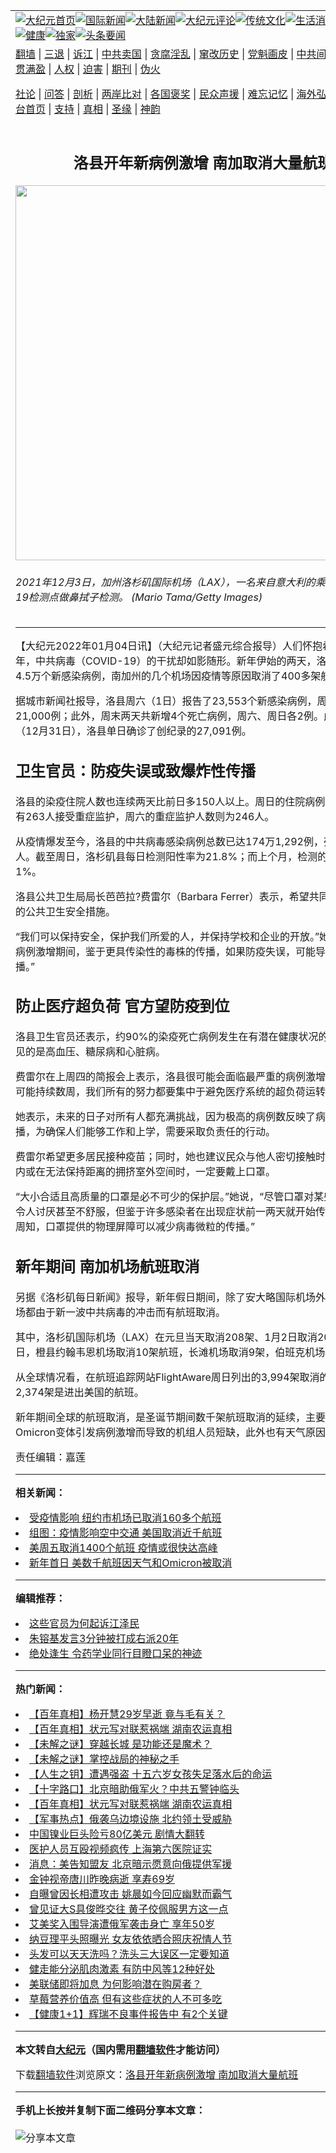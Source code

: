 <a name="1" id="1" target="_blank"></a><span id="1"></span>
<table align=center border="0"><tr><td colspan="2" VALIGN=TOP><a href="https://github.com/lhnyld3630/djy/blob/master/gb/nf1351518.md#1"><img src="https://raw.githubusercontent.com/lhnyld3630/www/master/t/djy/1.jpg" title="大纪元首页" alt="大纪元首页"></a><a href="https://github.com/lhnyld3630/djy/blob/master/gb/n24hr.md#1"><img src="https://raw.githubusercontent.com/lhnyld3630/www/master/t/djy/3.jpg" title="国际新闻" alt="国际新闻"></a><a href="https://github.com/lhnyld3630/djy/blob/master/gb/nsc413.md#1"><img src="https://raw.githubusercontent.com/lhnyld3630/www/master/t/djy/4.jpg" title="大陆新闻" alt="大陆新闻"></a><a href="https://github.com/lhnyld3630/djy/blob/master/gb/news392.md#1"><img src="https://raw.githubusercontent.com/lhnyld3630/www/master/t/djy/5.jpg" title="大纪元评论" alt="大纪元评论"></a><a href="https://github.com/lhnyld3630/djy/blob/master/gb/news2007.md#1"><img src="https://raw.githubusercontent.com/lhnyld3630/www/master/t/djy/6.jpg" title="传统文化" alt="传统文化"></a><a href="https://github.com/lhnyld3630/djy/blob/master/gb/news2008.md#1"><img src="https://raw.githubusercontent.com/lhnyld3630/www/master/t/djy/7.jpg" title="生活消费" alt="生活消费"></a><a href="https://github.com/lhnyld3630/djy/blob/master/gb/ncyule.md#1"><img src="https://raw.githubusercontent.com/lhnyld3630/www/master/t/djy/8.jpg" title="娱乐休闲" alt="娱乐休闲"></a><a href="https://github.com/lhnyld3630/djy/blob/master/gb/nsc1002.md#1"><img src="https://raw.githubusercontent.com/lhnyld3630/www/master/t/djy/9.jpg" title="健康" alt="健康"></a><a href="https://github.com/lhnyld3630/djy/blob/master/gb/nf6092.md#1"><img src="https://raw.githubusercontent.com/lhnyld3630/www/master/t/djy/10a.jpg" title="独家" alt="独家"></a><a href="https://github.com/lhnyld3630/djy/blob/master/gb/nf4514.md#1"><img src="https://raw.githubusercontent.com/lhnyld3630/www/master/t/djy/12a.jpg" title="头条要闻" alt="头条要闻"></a></td></tr>
<tr><td colspan="2" VALIGN=TOP><a target="_blank" href="https://github.com/lhnyld3630/www/blob/master/README.md?zsrh#1">翻墙</a> | <a target="_blank" href="https://github.com/lhnyld3630/djy/blob/master/gb/nf5657.md#1">三退</a> | <a target="_blank" href="https://github.com/lhnyld3630/djy/blob/master/gb/nf6124.md#1">诉江</a> | <a target="_blank" href="https://github.com/lhnyld3630/djy/blob/master/gb/nf1176117.md#1">中共卖国</a> | <a target="_blank" href="https://github.com/lhnyld3630/djy/blob/master/gb/nf5773.md#1">贪腐淫乱</a> | <a target="_blank" href="https://github.com/lhnyld3630/djy/blob/master/gb/nf1176115.md#1">窜改历史</a> | <a target="_blank" href="https://github.com/lhnyld3630/djy/blob/master/gb/nf1176107.md#1">党魁画皮</a> | <a target="_blank" href="https://github.com/lhnyld3630/djy/blob/master/gb/nf1320400.md#1">中共间谍</a> | <a target="_blank" href="https://github.com/lhnyld3630/djy/blob/master/gb/nf1176114.md#1">破坏传统</a> | <a target="_blank" href="https://github.com/lhnyld3630/ntdtv/blob/master/gb/prog447_1.md#1">恶贯满盈</a> | <a target="_blank" href="https://github.com/lhnyld3630/djy/blob/master/gb/ncid278.md#1">人权</a> | <a target="_blank" href="https://github.com/lhnyld3630/djy/blob/master/gb/nf1176111.md#1">迫害</a> | <a target="_blank" href="https://gitlab.com/szzdlab/mh-qikan/blob/master/README.md#1">期刊</a> | <a target="_blank" href="https://github.com/lhnyld3630/djy/blob/master/gb/nf5562.md#1">伪火</a></p><p><a target="_blank" href="https://github.com/lhnyld3630/djy/blob/master/gb/9p.md#1">社论</a> | <a target="_blank" href="https://github.com/lhnyld3630/djy/blob/master/gb/nf4378.md#1">问答</a> | <a target="_blank" href="https://github.com/lhnyld3630/djy/blob/master/gb/nf5792.md#1">剖析</a> | <a target="_blank" href="https://github.com/lhnyld3630/djy/blob/master/gb/nf5735.md#1">两岸比对</a> | <a target="_blank" href="https://github.com/lhnyld3630/djy/blob/master/gb/nf6119.md#1">各国褒奖</a> | <a target="_blank" href="https://github.com/lhnyld3630/djy/blob/master/gb/nf6120.md#1">民众声援</a> | <a target="_blank" href="https://github.com/lhnyld3630/djy/blob/master/gb/nf1188594.md#1">难忘记忆</a> | <a target="_blank" href="https://github.com/lhnyld3630/djy/blob/master/gb/nf3180.md#1">海外弘传</a> | <a target="_blank" href="https://github.com/lhnyld3630/djy/blob/master/gb/nf5410.md#1">万人上访</a> | <a target="_blank" href="https://github.com/lhnyld3630/www/blob/master/README.md?zsrh#1">平台首页</a> | <a target="_blank" href="https://github.com/lhnyld3630/djy/blob/master/gb/nf4386.md#1">支持</a> | <a target="_blank" href="https://github.com/lhnyld3630/djy/blob/master/gb/nf4389.md#1">真相</a> | <a target="_blank" href="https://github.com/lhnyld3630/djy/blob/master/gb/nf5790.md#1">圣缘</a> | <a target="_blank" href="https://github.com/lhnyld3630/djy/blob/master/gb/nf4786.md#1">神韵</a></td></tr>
<tr><td VALIGN=TOP width="626"><h2 align=center>洛县开年新病例激增 南加取消大量航班</h2>
<img width="600" src="https://i.epochtimes.com/assets/uploads/2021/12/id13416149-GettyImages-1357038060.jpg" />
<h6>2021年12月3日，加州洛杉矶国际机场（LAX），一名来自意大利的乘客在COVID-19检测点做鼻拭子检测。 (Mario Tama/Getty Images)
</h6>
<hr>
	<p>【大纪元2022年01月04日讯】（大纪元记者盛元综合报导）人们怀抱希望跨入2022年，<ahref="https://github.com/lhnyld3630/djy/blob/master/gb/tag/%E4%B8%AD%E5%85%B1%E7%97%85%E6%AF%92.md#1">中共病毒</a>（COVID-19）的干扰却如影随形。新年伊始的两天，洛县报告了近4.5万个<ahref="https://github.com/lhnyld3630/djy/blob/master/gb/tag/%E6%96%B0%E6%84%9F%E6%9F%93%E7%97%85%E4%BE%8B.md#1">新感染病例</a>，南加州的几个机场因疫情等原因取消了400多架航班。</p>
<p>据城市新闻社报导，洛县周六（1日）报告了23,553个<ahref="https://github.com/lhnyld3630/djy/blob/master/gb/tag/%E6%96%B0%E6%84%9F%E6%9F%93%E7%97%85%E4%BE%8B.md#1">新感染病例</a>，周日报告21,000例；此外，周末两天共新增4个死亡病例，周六、周日各2例。此前的周五（12月31日），洛县单日确诊了创纪录的27,091例。</p>
<h2>卫生官员：防疫失误或致爆炸性传播</h2>
<p>洛县的染疫住院人数也连续两天比前日多150人以上。周日的住院病例1,792人中，有263人接受重症监护，周六的重症监护人数则为246人。</p>
<p>从疫情爆发至今，洛县的<ahref="https://github.com/lhnyld3630/djy/blob/master/gb/tag/%E4%B8%AD%E5%85%B1%E7%97%85%E6%AF%92.md#1">中共病毒</a>感染病例总数已达174万1,292例，死亡27,640人。截至周日，洛杉矶县每日检测阳性率为21.8%；而上个月，检测的阳性率还不到1%。</p>
<p>洛县公共卫生局局长芭芭拉?费雷尔（Barbara Ferrer）表示，希望共同努力实施基本的公共卫生安全措施。</p>
<p>“我们可以保持安全，保护我们所爱的人，并保持学校和企业的开放。”她说，“在这次<ahref="https://github.com/lhnyld3630/djy/blob/master/gb/tag/%E7%97%85%E4%BE%8B%E6%BF%80%E5%A2%9E.md#1">病例激增</a>期间，鉴于更具传染性的毒株的传播，如果防疫失误，可能导致爆炸性传播。”</p>
<h2>防止医疗超负荷 官方望防疫到位</h2>
<p>洛县卫生官员还表示，约90%的染疫死亡病例发生在有潜在健康状况的人身上，最常见的是高血压、糖尿病和心脏病。</p>
<p>费雷尔在上周四的简报会上表示，洛县很可能会面临最严重的<ahref="https://github.com/lhnyld3630/djy/blob/master/gb/tag/%E7%97%85%E4%BE%8B%E6%BF%80%E5%A2%9E.md#1">病例激增</a>，“爆炸性传播可能持续数周，我们所有的努力都要集中于避免医疗系统的超负荷运转”。</p>
<p>她表示，未来的日子对所有人都充满挑战，因为极高的病例数反映了病毒的广泛传播，为确保人们能够工作和上学，需要采取负责任的行动。</p>
<p>费雷尔希望更多居民接种疫苗；同时，她也建议民众与他人密切接触时，特别是在室内或在无法保持距离的拥挤室外空间时，一定要戴上口罩。</p>
<p>“大小合适且高质量的口罩是必不可少的保护层。”她说，“尽管口罩对某些人来说可能令人讨厌甚至不舒服，但鉴于许多感染者在出现症状前一两天就开始传播病毒，众所周知，口罩提供的物理屏障可以减少病毒微粒的传播。”</p>
<h2>新年期间 南加机场航班取消</h2>
<p>另据《洛杉矶每日新闻》报导，新年假日期间，除了安大略国际机场外，南加其它机场都由于新一波中共病毒的冲击而有航班取消。</p>
<p>其中，洛杉矶国际机场（LAX）在元旦当天取消208架、1月2日取消207架航班。2日，橙县约翰韦恩机场取消10架航班，长滩机场取消9架，伯班克机场取消了7架。</p>
<p>从全球情况看，在航班追踪网站FlightAware周日列出的3,994架取消的航班中，有2,374架是进出美国的航班。</p>
<p>新年期间全球的航班取消，是圣诞节期间数千架航班取消的延续，主要被归因于<ahref="https://github.com/lhnyld3630/djy/blob/master/gb/tag/omicron%E5%8F%98%E4%BD%93.md#1">Omicron变体</a>引发病例激增而导致的机组人员短缺，此外也有天气原因。◇</p>
<p>责任编辑：嘉莲</p>
	
<hr>


<strong>相关新闻：</strong>
<li><a href="https://github.com/lhnyld3630/djy/blob/master/gb/21/12/28/n13463626.md#1">受疫情影响 纽约市机场已取消160多个航班</a></li>
<li><a href="https://github.com/lhnyld3630/djy/blob/master/gb/21/12/28/n13464461.md#1">组图：疫情影响空中交通 美国取消近千航班</a></li>
<li><a href="https://github.com/lhnyld3630/djy/blob/master/gb/21/12/31/n13473111.md#1">美周五取消1400个航班 疫情或很快达高峰</a></li>
<li><a href="https://github.com/lhnyld3630/djy/blob/master/gb/22/1/1/n13475307.md#1">新年首日 美数千航班因天气和Omicron被取消</a></li>
<hr>


<strong>编辑推荐：</strong>
<li><a href="https://github.com/upjkzu3674/djy/blob/master/gb/18/8/28/n10672014.md?dfh#1" target="_blank">这些官员为何起诉江泽民</a></li><li><a href="https://github.com/tsiac2612/djy/blob/master/gb/20/2/28/n11903759.md#1" target="_blank">朱镕基发言3分钟被打成右派20年</a></li><li><a href="https://github.com/tsiac2612/djy/blob/master/gb/16/4/6/n7526736.md#1" target="_blank">绝处逢生 令药学业同行目瞪口呆的神迹</a></li>
<hr>

<strong>热门新闻：</strong>
<li><a href="https://github.com/lhnyld3630/djy/blob/master/gb/22/3/3/n13617747.md#1">【百年真相】杨开慧29岁早逝 竟与毛有关？</a></li>
<li><a href="https://github.com/lhnyld3630/djy/blob/master/gb/21/12/10/n13430091.md#1">【百年真相】状元写对联惹祸端 湖南农运真相</a></li>
<li><a href="https://github.com/lhnyld3630/djy/blob/master/gb/22/3/13/n13643964.md#1">【未解之谜】穿越长城 是功能还是魔术？</a></li>
<li><a href="https://github.com/lhnyld3630/djy/blob/master/gb/22/3/11/n13637979.md#1">【未解之谜】掌控战局的神秘之手</a></li>
<li><a href="https://github.com/lhnyld3630/djy/blob/master/gb/22/3/10/n13635669.md#1">【人生之钥】遭遇强盗 十五六岁女孩失足落水后的命运</a></li>
<li><a href="https://github.com/lhnyld3630/djy/blob/master/gb/22/3/15/n13647794.md#1">【十字路口】北京暗助俄军火？中共五警钟临头</a></li>
<li><a href="https://github.com/lhnyld3630/djy/blob/master/gb/21/12/10/n13430091.md#1">【百年真相】状元写对联惹祸端 湖南农运真相</a></li>
<li><a href="https://github.com/lhnyld3630/djy/blob/master/gb/22/3/14/n13646213.md#1">【军事热点】俄袭乌边境设施 北约领土受威胁</a></li>
<li><a href="https://github.com/lhnyld3630/djy/blob/master/gb/22/3/14/n13644807.md#1">中国镍业巨头险亏80亿美元 剧情大翻转</a></li>
<li><a href="https://github.com/lhnyld3630/djy/blob/master/gb/22/3/14/n13644884.md#1">医护人员互殴视频疯传 上海第六医院证实</a></li>
<li><a href="https://github.com/lhnyld3630/djy/blob/master/gb/22/3/14/n13645952.md#1">消息：美告知盟友 北京暗示愿意向俄提供军援</a></li>
<li><a href="https://github.com/lhnyld3630/djy/blob/master/gb/22/3/14/n13644401.md#1">金钟视帝唐川昨晚病逝 享寿69岁</a></li>
<li><a href="https://github.com/lhnyld3630/djy/blob/master/gb/22/3/13/n13643619.md#1">自曝曾因长相遭攻击 姚晨如今回应幽默而霸气</a></li>
<li><a href="https://github.com/lhnyld3630/djy/blob/master/gb/22/3/13/n13642984.md#1">曾见证大S具俊晔交往 黄子佼佩服男方这一点</a></li>
<li><a href="https://github.com/lhnyld3630/djy/blob/master/gb/22/3/13/n13643780.md#1">艾美奖入围导演遭俄军袭击身亡 享年50岁</a></li>
<li><a href="https://github.com/lhnyld3630/djy/blob/master/gb/22/3/14/n13644238.md#1">纳豆理平头照曝光 女友依依晒合照庆祝情人节</a></li>
<li><a href="https://github.com/lhnyld3630/djy/blob/master/gb/22/3/9/n13634214.md#1">头发可以天天洗吗？洗头三大误区一定要知道</a></li>
<li><a href="https://github.com/lhnyld3630/djy/blob/master/gb/22/3/12/n13640906.md#1">健走能分泌肌肉激素 有防中风等12种好处</a></li>
<li><a href="https://github.com/lhnyld3630/djy/blob/master/gb/22/3/14/n13644865.md#1">美联储即将加息 为何影响潜在购房者？</a></li>
<li><a href="https://github.com/lhnyld3630/djy/blob/master/gb/22/3/10/n13637128.md#1">草莓营养价值高 但有这些症状的人不可多吃</a></li>
<li><a href="https://github.com/lhnyld3630/djy/blob/master/gb/22/3/15/n13647625.md#1">【健康1+1】辉瑞不良事件报告中 有2个关键</a></li>
<hr>

<strong>本文转自<a href="https://www.epochtimes.com">大纪元</a>（国内需用<a href="https://github.com/lhnyld3630/www/blob/master/README.md#8">翻墙软件</a>才能访问）</strong><p>下载<a href="https://github.com/lhnyld3630/www/blob/master/README.md#8">翻墙软件</a>浏览原文：<a href="https://www.epochtimes.com/gb/22/1/4/n13480127.htm">洛县开年新病例激增 南加取消大量航班</a></p><hr>

<strong>手机上长按并复制下面二维码分享本文章：</strong><br><br><img src="https://chart.apis.google.com/chart?cht=qr&chs=240x240&choe=UTF-8&chld=M|2&chl=https://github.com/lhnyld3630/djy/blob/master/gb/22/1/4/n13480127.md%231" title="分享本文章"></td><td VALIGN=TOP><a href="https://github.com/lhnyld3630/djy/blob/master/gb/16/1/21/n4622075.md?dfh#1" target="_blank"><img src="https://raw.githubusercontent.com/lhnyld3630/djy/master/gb/300/wei-f1.jpg" title="中共的伪火骗局"  alt="中共的伪火骗局"></a><br><a href="https://github.com/lhnyld3630/www/blob/master/README.md?dfh#9" target="_blank"><img src="https://raw.githubusercontent.com/lhnyld3630/djy/master/gb/300/yong-h.jpg" title="永恒的见证"  alt="永恒的见证"></a><br><a href="https://github.com/lhnyld3630/djy/blob/master/gb/13/9/29/n3974789.md?dfh#1" target="_blank"><img src="https://raw.githubusercontent.com/lhnyld3630/djy/master/gb/300/shang-lnz.jpg" title="善良女子被中共投男牢"  alt="善良女子被中共投男牢"></a><br><a href="https://github.com/lhnyld3630/djy/blob/master/gb/16/3/16/n4663449.md?dfh#1" target="_blank"><img src="https://raw.githubusercontent.com/lhnyld3630/djy/master/gb/300/huo-z3.jpg" title="警卫目击活摘器官"  alt="警卫目击活摘器官"></a><br><a href="https://github.com/lhnyld3630/djy/blob/master/gb/16/8/7/n8177641.md?dfh#1" target="_blank"><img src="https://raw.githubusercontent.com/lhnyld3630/djy/master/gb/300/huo-z4.jpg" title="证人描述活摘恐怖"  alt="证人描述活摘恐怖"></a><br><a href="https://github.com/lhnyld3630/djy/blob/master/gb/10/4/19/n2881569.md?dfh#1" target="_blank"><img src="https://raw.githubusercontent.com/lhnyld3630/djy/master/gb/300/huo-z1.jpg" title="揭开活摘器官黑幕"  alt="揭开活摘器官黑幕"></a><br><a href="https://github.com/lhnyld3630/djy/blob/master/gb/10/11/7/n3077476.md?dfh#1" target="_blank"><img src="https://raw.githubusercontent.com/lhnyld3630/djy/master/gb/300/ma-ks.jpg" title="马克思的成魔之路"  alt="马克思的成魔之路"></a><br><a href="https://github.com/lhnyld3630/djy/blob/master/gb/14/6/9/n4173977.md?dfh#1" target="_blank"><img src="https://raw.githubusercontent.com/lhnyld3630/djy/master/gb/300/chang-zs.jpg" title="藏字石 蕴天机"  alt="藏字石 蕴天机"></a><br><a href="https://github.com/lhnyld3630/djy/blob/master/gb/18/5/10/n10381511.md?dfh#1" target="_blank"><img src="https://raw.githubusercontent.com/lhnyld3630/djy/master/gb/300/st1.jpg" title="关注三亿人三退"  alt="关注三亿人三退"></a><br><a href="https://github.com/lhnyld3630/djy/blob/master/gb/18/3/21/n10237682.md?dfh#1" target="_blank"><img src="https://raw.githubusercontent.com/lhnyld3630/djy/master/gb/300/jie-t.jpg" title="解体中共复兴中华"  alt="解体中共复兴中华"></a><br><a href="https://github.com/lhnyld3630/djy/blob/master/gb/9/2/9/n2422991.md?dfh#1" target="_blank"><img src="https://raw.githubusercontent.com/lhnyld3630/djy/master/gb/300/gao-zs.jpg" title="中共迫害良心律师"  alt="中共迫害良心律师"></a><br><a href="https://github.com/lhnyld3630/djy/blob/master/gb/18/12/9/n10900044.md?dfh#1" target="_blank"><img src="https://raw.githubusercontent.com/lhnyld3630/djy/master/gb/300/sj1.jpg" title="三百多万人举报江泽民"  alt="三百多万人举报江泽民"></a><br><a href="https://github.com/lhnyld3630/djy/blob/master/gb/18/8/28/n10672014.md?dfh#1" target="_blank"><img src="https://raw.githubusercontent.com/lhnyld3630/djy/master/gb/300/sj2.jpg" title="这些官员为何起诉江泽民"  alt="这些官员为何起诉江泽民"></a><br><a href="https://github.com/lhnyld3630/djy/blob/master/gb/8/12/18/n2367165.md?dfh#1" target="_blank"><img src="https://raw.githubusercontent.com/lhnyld3630/djy/master/gb/300/liangan.jpg" title="海峡两岸的强烈对比"  alt="海峡两岸的强烈对比"></a><br><a href="https://github.com/lhnyld3630/djy/blob/master/gb/15/12/10/n4593139.md?dfh#1" target="_blank"><img src="https://raw.githubusercontent.com/lhnyld3630/djy/master/gb/300/jia-ndzl.jpg" title="加拿大总理的贺信"  alt="加拿大总理的贺信"></a><br><a href="https://github.com/lhnyld3630/djy/blob/master/gb/11/6/17/n3289382.md?dfh#1" target="_blank"><img src="https://raw.githubusercontent.com/lhnyld3630/djy/master/gb/300/xiao-wd.jpg" title="探寻真相兼听则明"  alt="探寻真相兼听则明"></a><br><a href="https://github.com/lhnyld3630/djy/blob/master/gb/18/10/27/n10812623.md?dfh#1" target="_blank"><img src="https://raw.githubusercontent.com/lhnyld3630/djy/master/gb/300/yindu.jpg" title="印度媒体报道东方"  alt="印度媒体报道东方"></a><br><a href="https://github.com/lhnyld3630/djy/blob/master/gb/18/6/9/n10469652.md?dfh#1" target="_blank"><img src="https://raw.githubusercontent.com/lhnyld3630/djy/master/gb/300/xie-j.jpg" title="不一样的海外校园"  alt="不一样的海外校园"></a><br><a href="https://github.com/lhnyld3630/djy/blob/master/gb/7/4/5/n1669415.md?dfh#1" target="_blank"><img src="https://raw.githubusercontent.com/lhnyld3630/djy/master/gb/300/li-up.jpg" title="从大师到徒弟的传奇"  alt="从大师到徒弟的传奇"></a><br><a href="https://github.com/lhnyld3630/djy/blob/master/gb/17/5/26/n9191512.md?dfh#1" target="_blank"><img src="https://raw.githubusercontent.com/lhnyld3630/djy/master/gb/300/zfl2.jpg" title="亿万人与东方一本奇书"  alt="亿万人与东方一本奇书"></a><br><a href="https://github.com/lhnyld3630/djy/blob/master/gb/13/11/27/n4020290.md?dfh#1" target="_blank"><img src="https://raw.githubusercontent.com/lhnyld3630/djy/master/gb/300/zhen-h.jpg" title="大陆见不到的震撼场面"  alt="大陆见不到的震撼场面"></a><br><a href="https://github.com/lhnyld3630/djy/blob/master/gb/15/7/17/n4482910.md?dfh#1" target="_blank"><img src="https://raw.githubusercontent.com/lhnyld3630/djy/master/gb/300/dalu-sk.jpg" title="人心向善 大陆当初盛况"  alt="人心向善 大陆当初盛况"></a><br><a href="https://github.com/lhnyld3630/djy/blob/master/gb/19/1/5/n10955468.md?dfh#1" target="_blank"><img src="https://raw.githubusercontent.com/lhnyld3630/djy/master/gb/300/zfl1.jpg" title="追寻真理 这书讲什么"  alt="追寻真理 这书讲什么"></a><br><a href="https://github.com/lhnyld3630/www/blob/master/README.md?dfh#1" target="_blank"><img src="https://raw.githubusercontent.com/lhnyld3630/djy/master/gb/300/fq1.jpg" title="下载免费翻墙软件"  alt="下载免费翻墙软件"></a><br></td></tr></table>
